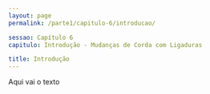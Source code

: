 ```yaml
---
layout: page
permalink: /parte1/capitulo-6/introducao/

sessao: Capítulo 6
capitulo: Introdução - Mudanças de Corda com Ligaduras

title: Introdução
---
```


Aqui vai o texto